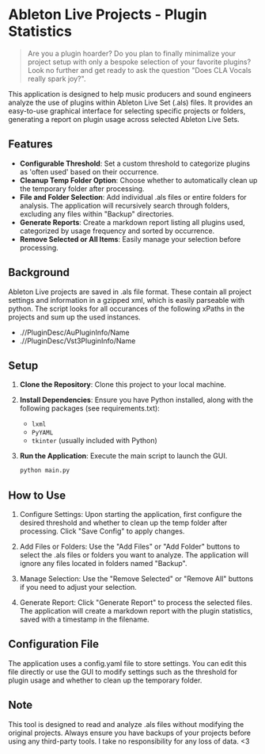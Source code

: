 # Ableton Live Projects - Plugin Statistics
<blockquote>Are you a plugin hoarder? Do you plan to finally minimalize your project setup with only a bespoke selection of your favorite plugins? Look no further and get ready to ask the question "Does CLA Vocals really spark joy?".</blockquote>

This application is designed to help music producers and sound engineers analyze the use of plugins within Ableton Live Set (.als) files. It provides an easy-to-use graphical interface for selecting specific projects or folders, generating a report on plugin usage across selected Ableton Live Sets.

## Features

- **Configurable Threshold**: Set a custom threshold to categorize plugins as 'often used' based on their occurrence.
- **Cleanup Temp Folder Option**: Choose whether to automatically clean up the temporary folder after processing.
- **File and Folder Selection**: Add individual .als files or entire folders for analysis. The application will recursively search through folders, excluding any files within "Backup" directories.
- **Generate Reports**: Create a markdown report listing all plugins used, categorized by usage frequency and sorted by occurrence.
- **Remove Selected or All Items**: Easily manage your selection before processing.

## Background

Ableton Live projects are saved in .als file format. These contain all project settings and information in a gzipped xml, which is easily parseable with python.
The script looks for all occurances of the following xPaths in the projects and sum up the used instances.
- .//PluginDesc/AuPluginInfo/Name
- .//PluginDesc/Vst3PluginInfo/Name

## Setup

1. **Clone the Repository**: Clone this project to your local machine.
2. **Install Dependencies**: Ensure you have Python installed, along with the following packages (see requirements.txt):
   - `lxml`
   - `PyYAML`
   - `tkinter` (usually included with Python)

3. **Run the Application**: Execute the main script to launch the GUI.
   ```bash
   python main.py
## How to Use
1. Configure Settings: Upon starting the application, first configure the desired threshold and whether to clean up the temp folder after processing. Click "Save Config" to apply changes.

2. Add Files or Folders: Use the "Add Files" or "Add Folder" buttons to select the .als files or folders you want to analyze. The application will ignore any files located in folders named "Backup".

3. Manage Selection: Use the "Remove Selected" or "Remove All" buttons if you need to adjust your selection.

4. Generate Report: Click "Generate Report" to process the selected files. The application will create a markdown report with the plugin statistics, saved with a timestamp in the filename.

## Configuration File
The application uses a config.yaml file to store settings. You can edit this file directly or use the GUI to modify settings such as the threshold for plugin usage and whether to clean up the temporary folder.

## Note
This tool is designed to read and analyze .als files without modifying the original projects. Always ensure you have backups of your projects before using any third-party tools. I take no responsibility for any loss of data. <3 
